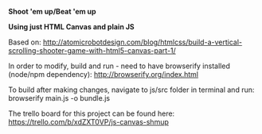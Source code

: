 **Shoot 'em up/Beat 'em up**

**Using just HTML Canvas and plain JS**

Based on: http://atomicrobotdesign.com/blog/htmlcss/build-a-vertical-scrolling-shooter-game-with-html5-canvas-part-1/

In order to modify, build and run - need to have browserify installed (node/npm dependency):
http://browserify.org/index.html

To build after making changes, navigate to js/src folder in terminal and run:
browserify main.js -o bundle.js

The trello board for this project can be found here:
https://trello.com/b/xdZXT0VP/js-canvas-shmup
